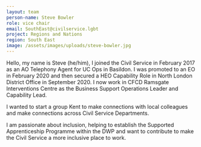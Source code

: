 ```yaml
---
layout: team
person-name: Steve Bowler
role: vice chair
email: SouthEast@civilservice.lgbt
project: Regions and Nations
region: South East
image: /assets/images/uploads/steve-bowler.jpg
---
```

Hello, my name is Steve (he/him), I joined the Civil Service in February 2017 as an AO Telephony Agent for UC Ops in Basildon. I was promoted to an EO in February 2020 and then secured a HEO Capability Role in North London District Office in September 2020. I now work in CFCD Ramsgate Interventions Centre as the Business Support Operations Leader and Capability Lead.

I wanted to start a group Kent to make connections with local colleagues and make connections across Civil Service Departments.

I am passionate about inclusion, helping to establish the Supported Apprenticeship Programme within the DWP and want to contribute to make the Civil Service a more inclusive place to work.